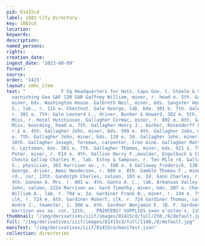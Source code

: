 ```yaml
---
pid: 01415cd
label: 1883 City Directory
key: 1883cd
location: 
keywords: 
description: 
named_persons: 
rights: 
creation_date: 
ingest_date: '2023-08-09'
format: 
source: 
order: '1415'
layout: cmhc_item
text: "             F Sq Headquarters for Hats, Caps Goo. C. Steele & G0.'s “ccntemens
  varnishing Goa GAF 130 GAR Gaffney William, miner, r. head e. 5th. Galapinsky John,
  miner, bds. Washington House. Galbreth Neil, miner, bds. Sangster House. Galdblat
  5., lab., r. 115 w. Chestnut. Gale George, lab. bda. 301 e. 7th. Gale Hannah Miss,
  r. 301 e. 7th: Gale Leonard L., driver, Bunker & Howard, 302 e. 5th. Gale Maria
  Miss, r. Hotel Hutchinson. Gallagher Cormac, miner, r. 802 e. 8th. Gallagher Delia
  Miss, boarding, head e, 7th. Gallagher Henry J., barber, Rosendorff & Kuhlmeyer,
  r.£ e. 4th. Gallagher John, miner, bds. 509 e. 4th. Gallagher Jobn, miner, r. 701
  e. 7th. Gallagher John, miner, bds. 139 e. 3d. Gallagher John, miner, r. 605 ¢.
  10th. Gallagher Joseph, foreman, carpenter, Iron mine. Gallagher Matthew, blksmith,
  ©. Leitzman, bds. 301 e. 7th. Gallagher Thomas, miner, bds. 921 ¢. 7th. Galligan
  Peter, miner, r. 614 e. 4th. Gallion Harry F.,moulder, Engelbuck & Co., v. 415 w.
  Chesta Gallop Charles M., lab. Estey & Sampson, r. Ten Mile rd. Galloway Bradford
  S., physician, 303 Harrison av., r. 188 e. & Galloway Frederick, 138 e. Bth. Gamble
  George, driver, Amos Henderson, r. 808 e. 8th. Gamble Thomas F., miner, r. Ten Mile
  rd., cor, 13th. Gandotph Charles, saloon, 103 w. 2d. Gann Charles, r. rear 208 w.
  4th. Gannon A. Mrs. r. 801 w. 4th. Ganto A. C., lab. Arkansas Valley Smelter. Garbella
  John, saloon, 2224 Marrison av. Gard Timothy, miner, bds. 207 o. Chestnut. Gard
  William A., lab. r. 704 w. 2a. Gardiner Frank W., miner, r. 144 e. 7th. rdiner James,
  clk. r. 724 e. 6th. Gardiner Robert, clk. r. 724 Gardiner Thomas, saloon, 72 Gardner
  Andre J., teamster, 1. 308 w. 6th. Gardner Benjamin F. (B. F. Gardner & Co), r.
  Harrison avs sw. cor. 12th,  . PAINTERS? SUPPLIES oxen e'osten's, 110 ath ot                               "
thumbnail: "/img/derivatives/iiif/images/01415cd/full/250,/0/default.jpg"
full: "/img/derivatives/iiif/images/01415cd/full/1140,/0/default.jpg"
manifest: "/img/derivatives/iiif/01415cd/manifest.json"
collection: directories
---
```

